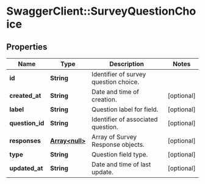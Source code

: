 # SwaggerClient::SurveyQuestionChoice

## Properties
Name | Type | Description | Notes
------------ | ------------- | ------------- | -------------
**id** | **String** | Identifier of survey question choice. | 
**created_at** | **String** | Date and time of creation. | [optional] 
**label** | **String** | Question label for field. | [optional] 
**question_id** | **String** | Identifier of associated question. | [optional] 
**responses** | [**Array&lt;null&gt;**](.md) | Array of Survey Response objects. | [optional] 
**type** | **String** | Question field type. | [optional] 
**updated_at** | **String** | Date and time of last update. | [optional] 


